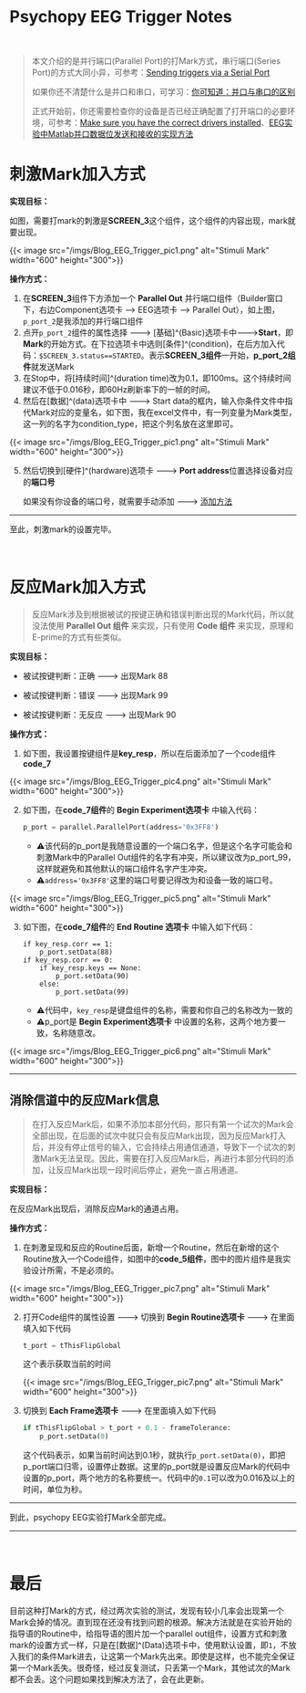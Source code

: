 # Psychopy EEG Trigger Notes


</br>

> 本文介绍的是并行端口(Parallel Port)的打Mark方式，串行端口(Series Port)的方式大同小异，可参考：[Sending triggers via a Serial Port](https://psychopy.org/hardware/serialPortInstr.html)
>
> 如果你还不清楚什么是并口和串口，可学习：[你可知道：并口与串口的区别](https://mp.weixin.qq.com/s/g0blLnv6EiQOt1YTfK2dtg)
>
> 正式开始前，你还需要检查你的设备是否已经正确配置了打开端口的必要环境，可参考：[Make sure you have the correct drivers installed](https://psychopy.org/hardware/parallelPortInstr.html#step-two-make-sure-you-have-the-correct-drivers-installed)、[EEG实验中Matlab并口数据位发送和接收的实现方法](https://zhuanlan.zhihu.com/p/84134816)

# 刺激Mark加入方式

**实现目标：**

如图，需要打mark的刺激是**SCREEN_3**这个组件，这个组件的内容出现，mark就要出现。

{{< image src="/imgs/Blog_EEG_Trigger_pic1.png" alt="Stimuli Mark" width="600" height="300">}}

**操作方式：**

1. 在**SCREEN_3**组件下方添加一个 **Parallel Out** 并行端口组件（Builder窗口下，右边Component选项卡 --> EEG选项卡 --> Parallel Out），如上图，`p_port_2`是我添加的并行端口组件
2. 点开`p_port_2`组件的属性选择 ---> [基础]^(Basic)选项卡中--->**Start**，即**Mark**的开始方式。在下拉选项卡中选则[条件]^(condition)，在后方加入代码：`$SCREEN_3.status==STARTED`。表示**SCREEN_3组件**一开始，**p_port_2组件**就发送Mark
3. 在Stop中，将[持续时间]^(duration time)改为0.1，即100ms。这个持续时间建议不低于0.016秒，即60Hz刷新率下的一帧的时间。
4. 然后在[数据]^(data)选项卡中 ---> Start data的框内，输入你条件文件中指代Mark对应的变量名，如下图，我在excel文件中，有一列变量为Mark类型，这一列的名字为condition_type，把这个列名放在这里即可。

{{< image src="/imgs/Blog_EEG_Trigger_pic1.png" alt="Stimuli Mark" width="600" height="300">}}

5. 然后切换到[硬件]^(hardware)选项卡 ---> **Port address**位置选择设备对应的**端口号**

   如果没有你设备的端口号，就需要手动添加 ---> [添加方法](https://psychopy.org/hardware/parallelPortInstr.html)

---

至此，刺激mark的设置完毕。

</br>

# 反应Mark加入方式

> 反应Mark涉及到根据被试的按键正确和错误判断出现的Mark代码，所以就没法使用 **Parallel Out 组件** 来实现，只有使用 **Code 组件** 来实现，原理和E-prime的方式有些类似。

**实现目标：**

- 被试按键判断：正确 ---> 出现Mark  88

- 被试按键判断：错误 ---> 出现Mark  99

- 被试按键判断：无反应 ---> 出现Mark  90

**操作方式：**

1. 如下图，我设置按键组件是**key_resp**，所以在后面添加了一个code组件**code_7**

{{< image src="/imgs/Blog_EEG_Trigger_pic4.png" alt="Stimuli Mark" width="600" height="300">}}

2. 如下图，在**code_7组件**的 **Begin Experiment选项卡** 中输入代码：

   ```python
   p_port = parallel.ParallelPort(address='0x3FF8')
   ```

   - ⚠️该代码的p_port是我随意设置的一个端口名字，但是这个名字可能会和刺激Mark中的Parallel Out组件的名字有冲突，所以建议改为p_port_99，这样就避免和其他默认的端口组件名字产生冲突。
   - ⚠️`address='0x3FF8'`这里的端口号要记得改为和设备一致的端口号。

{{< image src="/imgs/Blog_EEG_Trigger_pic5.png" alt="Stimuli Mark" width="600" height="300">}}

3. 如下图，在**code_7组件**的 **End Routine 选项卡** 中输入如下代码：

   ```
   if key_resp.corr == 1:
       p_port.setData(88)
   if key_resp.corr == 0:
       if key_resp.keys == None:
           p_port.setData(90)
       else:
           p_port.setData(99)
   ```

   - ⚠️代码中，`key_resp`是键盘组件的名称，需要和你自己的名称改为一致的
   - ⚠️p_port是 **Begin Experiment选项卡** 中设置的名称，这两个地方要一致，名称随意改。

{{< image src="/imgs/Blog_EEG_Trigger_pic6.png" alt="Stimuli Mark" width="600" height="300">}}

---

## 消除信道中的反应Mark信息

> 在打入反应Mark后，如果不添加本部分代码，那只有第一个试次的Mark会全部出现，在后面的试次中就只会有反应Mark出现，因为反应Mark打入后，并没有停止信号的输入，它会持续占用通信通道，导致下一个试次的刺激Mark无法呈现。因此，需要在打入反应Mark后，再进行本部分代码的添加，让反应Mark出现一段时间后停止，避免一直占用通道。

**实现目标：**

在反应Mark出现后，消除反应Mark的通道占用。

**操作方式：**

1. 在刺激呈现和反应的Routine后面，新增一个Routine，然后在新增的这个Routine放入一个Code组件，如图中的**code_5组件**，图中的图片组件是我实验设计所需，不是必须的。

{{< image src="/imgs/Blog_EEG_Trigger_pic7.png" alt="Stimuli Mark" width="600" height="300">}}

2. 打开Code组件的属性设置  --->  切换到  **Begin Routine选项卡**  --->  在里面填入如下代码

   ```python
   t_port = tThisFlipGlobal
   ```

   这个表示获取当前的时间

   {{< image src="/imgs/Blog_EEG_Trigger_pic7.png" alt="Stimuli Mark" width="600" height="300">}}

3. 切换到  **Each Frame选项卡**  --->  在里面填入如下代码

   ```python
   if tThisFlipGlobal > t_port + 0.1 - frameTolerance:
       p_port.setData(0)
   ```

   这个代码表示，如果当前时间达到0.1秒，就执行`p_port.setData(0)`，即把p_port端口归零，设置停止数据。这里的p_port就是设置反应Mark的代码中设置的p_port，两个地方的名称要统一。代码中的`0.1`可以改为0.016及以上的时间，单位为秒。

---

到此，psychopy EEG实验打Mark全部完成。

---

</br>

# 最后

目前这种打Mark的方式，经过两次实验的测试，发现有较小几率会出现第一个Mark会掉的情况。直到现在还没有找到问题的根源。解决方法就是在实验开始的指导语的Routine中，给指导语的图片加一个parallel out组件，设置方式和刺激mark的设置方式一样，只是在[数据]^(Data)选项卡中，使用默认设置，即`1`，不放入我们的条件Mark进去，让这第一个Mark先出来。即使是这样，也不能完全保证第一个Mark丢失。很奇怪，经过反复测试，只丢第一个Mark，其他试次的Mark都不会丢。这个问题如果找到解决方法了，会在此更新。

